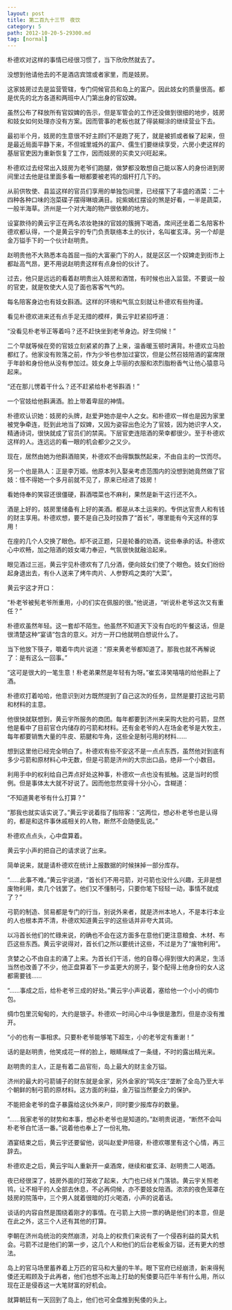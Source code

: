 ```yaml
---
layout: post
title: 第二百九十三节　夜饮
category: 5
path: 2012-10-20-5-29300.md
tag: [normal]
---
```


朴德欢对这样的事情已经很习惯了，当下欣欣然就去了。

没想到他请他去的不是酒店宾馆或者家里，而是妓房。

这家妓房过去是监营管辖，专门伺候官员和岛上的富户。因此妓女的质量很高。都是优先的北方各道和两班中人门第出身的官奴婢。

虽然公布了释放所有官奴婢的告示，但是军管会的工作还没做到很细的地步，妓房和妓女如何处理亦没有方案。因而管事的老板也就了得装糊涂的继续营业下去。

最初半个月，妓房的生意很不好主顾们不是跑了死了，就是被抓或者躲了起来，但是最近局面平静下来，不但城里城外的富户、儒生们要继续享受，六房小吏这样的基层官吏因为重新恢复了工作，因而妓房的买卖又兴旺起来。

朴德欢过去经常出入妓房为老爷们跑腿，做梦都没敢想自己能以客人的身份进到房间里过去他是往里面多看一眼都要被老鸨的烟杆打几下的。

从前供牧使、县监这样的官员们享用的单独包间里，已经摆下了丰盛的酒菜：二十四种各种口味的泡菜碟子摆得琳琅满目。姹紫嫣红摆设的煞是好看，一半是蔬菜，一般半海草。济州是一个对大海的物产很依赖的地方。

设宴款待的黄云宇正在两名浓妆艳抹的官妓的簇拥下喝酒，席间还坐着二名陪客朴德欢都认得，一个是黄云宇的专门负责联络本土的伙计，名叫崔玄泽。另一个却是金万镒手下的一个伙计赵明贵。

赵明贵他不大熟悉本岛首屈一指的大富豪门下的人，就是区区一个奴婢走到街市上都趾高气昂，更不用说赵明贵这样有点身份的伙计了。

过去，他只是远远的看着赵明贵出入妓房和酒馆，有时候也出入监营。不要说一般的官吏，就是牧使大人见了面也客客气气的。

每名陪客身边也有妓女斟酒。这样的环境和气氛立刻就让朴德欢有些拘谨。

看见朴德欢进来还有点手足无措的模样，黄云宇赶紧招呼道：

“没看见朴老爷正等着吗？还不赶快坐到老爷身边。好生伺候！”

二个早就等候在旁的官妓立刻紧紧的靠了上来，温香暖玉顿时满背。朴德欢立马脸都红了。他家没有败落之前，作为少爷也参加过宴饮，但是公然召妓陪酒的宴席限于年龄和身份他从没有参加过。妓女身上华丽的衣服和浓烈脂粉香气让他心猿意马起来。

“还在那儿愣着干什么？还不赶紧给朴老爷斟酒！”

一个官妓给他斟满酒。脸上带着卑屈的神情。

朴德欢认识她：妓房的头牌，赵爱尹她亦是中人之女。和朴德欢一样也是因为家里被党争牵连，贬到此地当了奴婢，又因为姿容出色沦为了官妓，因为她识字人文，精通诗词，很快就成了官员们的禁脔。下层官吏连陪酒的荣幸都很少。至于朴德欢这样的人。连远远的看一眼的机会都少之又少。

现在，居然由她为他斟酒赔笑，朴德欢不由得飘飘然起来，不由自主的一饮而尽。

另一个也是熟人：正是李万姬。他原本列入娶亲考虑范围内的没想到她竟然做了官妓：怪不得她一个多月前就不见了，原来已经进了妓房！

看她侍奉的笑容还很僵硬，斟酒喂菜也不麻利，果然是新干这行还不久。

酒是上好的，妓房里储备有上好的美酒。都是从本土运来的。专供达官贵人和有钱的财主享用。朴德欢想，要不是自己及时投靠了“首长”，哪里能有今天这样的享用！

在座的几个人交换了眼色。却不说正题，只是轮番的劝酒，说些奉承的话。朴德欢心中欢畅，加之陪酒的妓女竭力奉迎，气氛很快就融洽起来。

眼见酒过三巡，黄云宇见朴德欢有了几分酒，便向妓女们使了个眼色。妓女们纷纷起身退出去，有仆人送来了烤牛肉片、人参野鸡之类的“大菜”。

黄云宇这才开口：

“朴老爷被髡老爷所重用，小的们实在佩服的很。”他说道，“听说朴老爷这次又有重任？”

朴德欢虽然年轻。这一套却不陌生。他虽然不知道天下没有白吃的午餐这话，但是很清楚这种“宴请”包含的意义。对方一开口他就明白想说什么了。

当下他放下筷子，嚼着牛肉片说道：“原来黄老爷都知道了。那我也就不再解说了：是有这么一回事。”

“这可是很大的一笔生意！朴老弟果然是年轻有为呀。”崔玄泽笑嘻嘻的给他斟上了酒。

朴德欢打着哈哈，他意识到对方既然提到了自己这次的任务，显然是要打这批弓箭和材料的主意。

他很快就联想到，黄云宇所服务的商团。每年都要到济州来采购大批的弓箭，显然他是看中了目前官仓内储存的弓箭和材料。还有金老爷的人在场金老爷是大牧主，每年都要销售大量的牛皮、筋腱和牛角，这些全是制弓用的材料……

想到这里他已经完全明白了。朴德欢有些不安这不是一点点东西，虽然他对到底有多少弓箭和原材料心中无数，但是弓箭是济州的大宗出口品，绝非一个小数目。

利用手中的权利给自己弄点好处这种事，朴德欢一点也没有抵触。这是当时的惯例。但是事体太大就不好说了。因而他忽然变得十分小心，含糊道：

“不知道黄老爷有什么打算？”

“那我也就实话实说了。”黄云宇说着指了指陪客：“这两位，想必朴老爷也是认得的，都是和这件事休戚相关的人物，断然不会随便乱说。”

朴德欢点点头，心中盘算着。

黄云宇小声的把自己的请求说了出来。

简单说来，就是请朴德欢在统计上报数据的时候抹掉一部分库存。

“……此事不难。”黄云宇说道，“首长们不用弓箭，对弓箭也没什么兴趣，无非是想废物利用，卖几个钱罢了。他们又不懂制弓，只要你笔下轻轻一动，事情不就成了？”

弓箭的制造、贸易都是专门的行当，别说外来者，就是济州本地人，不是本行本业的人也根本弄不清，朴德欢知道黄云宇的这些话并非夸大其词。

以冯首长他们的忙碌来说，的确也不会在这方面多在意他们更注意粮食、木材、布匹这些东西。黄云宇说得对，首长们之所以要统计这些，不过是为了“废物利用”。

贪婪之心不由自主的涌了上来。为首长们干活，他的自尊心得到很大的满足，生活当然也改善了不少，他正盘算着下一步盖更大的房子，娶个配得上他身份的女人这都需要钱……

“……事成之后，给朴老爷三成的好处。”黄云宇小声说着，塞给他一个小小的绸巾包。

绸巾包里沉甸甸的，大约是银子。朴德欢一时间心中斗争很是激烈，但是亦没有推开。

“小的也有一事相求。只要朴老爷能够笔下超生，小的老爷定有重谢！”

话的是赵明贵，他笑成花一样的脸上，眼睛眯成了一条缝，不时的露出精光来。

赵明贵的主人，正是有着二品官衔，岛上最大的财主金万镒。

济州的最大的弓箭铺子的财东就是金家，另外金家的“鸣矢庄”垄断了全岛乃至大半个朝鲜的制弓箭的原材料。这方面的利益，金万镒当然要全力的保护。

不能把金老爷的盘子暴露给这伙外来户，同时要少报库存的数量。

“……我家老爷的财势和本事，想必朴老爷也是知道的。”赵明贵说道，“断然不会叫朴老爷白忙活一番。”说着他也奉上了一份礼物。

酒宴结束之后，黄云宇还要留他，说叫赵爱尹陪寝，朴德欢哪里有这个心情，再三辞去。

朴德欢走之后，黄云宇叫人重新开一桌酒席，继续和崔玄泽、赵明贵二人喝酒。

夜已经很深了，妓房外面的灯笼收了起来，大门也已经关门落锁。黄云宇关照老鸨，让不相干的人全部去休息，不必再伺候，亦不要妓女陪酒。浓浓的夜色笼罩在妓房的院落中，三个男人就着很暗的灯火喝酒，小声的说着话。

谈话的内容自然是围绕着刚才的事情。在弓箭上大捞一票的确是他们的本意，但是在此之外，这三个人还有其他的打算。

李朝在济州岛统治的突然崩溃，对岛上的权贵们来说有了一个侵吞利益的莫大机会。弓箭不过是他们的第一步，这几个人和他们的后台老板金万镒，还有更大的想法。

岛上的官马场里蓄养着上万匹的官马和大量的牛羊。眼下官府已经崩溃，新来得髡倭还无暇顾及于此再者，他们也想不出海上打劫的髡倭要马匹牛羊有什么用，所以现在正是侵吞这一大笔财富的好机会。

就算朝廷有一天回到了岛上，他们也可全盘推到髡倭的头上。